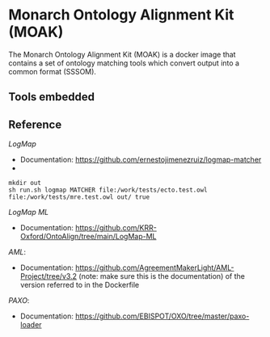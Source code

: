 # Monarch Ontology Alignment Kit (MOAK)

The Monarch Ontology Alignment Kit (MOAK) is a docker image that contains a set of ontology matching tools which convert
output into a common format (SSSOM).

## Tools embedded

## Reference

_LogMap_

- Documentation: https://github.com/ernestojimenezruiz/logmap-matcher
- 

```
mkdir out
sh run.sh logmap MATCHER file:/work/tests/ecto.test.owl file:/work/tests/mre.test.owl out/ true
```

_LogMap ML_

- Documentation: https://github.com/KRR-Oxford/OntoAlign/tree/main/LogMap-ML

_AML_:

- Documentation: https://github.com/AgreementMakerLight/AML-Project/tree/v3.2 
(note: make sure this is the documentation) of the version referred to in the Dockerfile

_PAXO_:

- Documentation: https://github.com/EBISPOT/OXO/tree/master/paxo-loader
